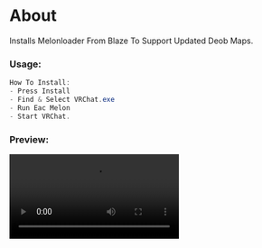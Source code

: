 # About
 Installs Melonloader From Blaze To Support Updated Deob Maps.

### Usage:
```cs
How To Install:
- Press Install
- Find & Select VRChat.exe
- Run Eac Melon
- Start VRChat.
```

### Preview:
<video src="https://user-images.githubusercontent.com/73680704/210035710-d656cba0-2799-45c4-8b2b-111d12735da8.mp4"></video>
